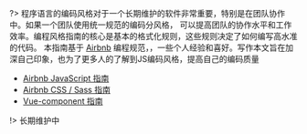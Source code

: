 ?> 程序语言的编码风格对于一个长期维护的软件非常重要，特别是在团队协作中。如果一个团队使用统一规范的编码分风格，
可以提高团队的协作水平和工作效率。编程风格指南的核心是基本的格式化规则，这些规则决定了如何编写高水准的代码。
本指南基于 [Airbnb](https://github.com/airbnb/) 编程规范，，一些个人经验和喜好。写作本文旨在加深自己印象，也为了更多人的了解到JS编码风格，提高自己的编码质量


 * [Airbnb JavaScript 指南](StyleGuide/JavaScript.md)
 * [Airbnb CSS / Sass 指南](StyleGuide/Css.md)
 * [Vue-component 指南](StyleGuide/Vue-component.md)

!> 长期维护中
